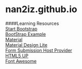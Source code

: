 # nan2iz.github.io





####Learning Resources <br />
[Start Bootstrap](https://startbootstrap.com/)<br />
[BootStrap Example](https://github.com/BlackrockDigital/startbootstrap-freelancer.git)<br />
[Material](https://material.io/guidelines/material-design/introduction.html#introduction-principles)<br />
[Material Design Lite](https://getmdl.io/index.html)<br />
[Form Submission Host Provider](https://formspree.io/)<br />
[HTML5 UP](https://html5up.net/) <br />
[Font Awesome](http://fontawesome.io/) <br />

